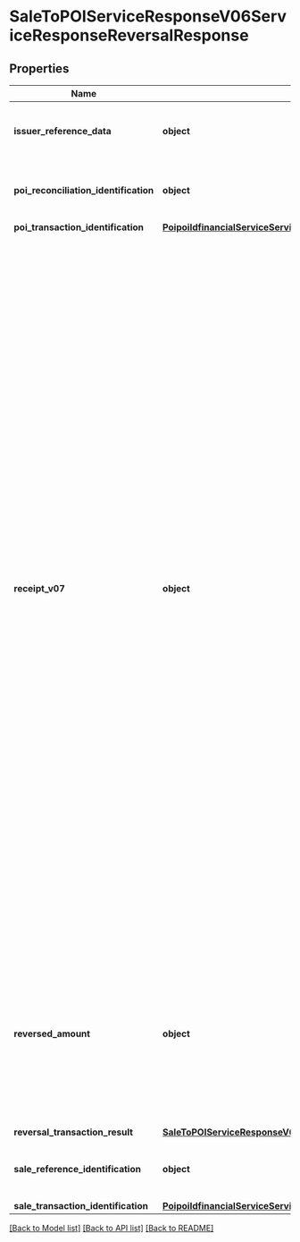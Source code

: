 # SaleToPOIServiceResponseV06ServiceResponseReversalResponse

## Properties
Name | Type | Description | Notes
------------ | ------------- | ------------- | -------------
**issuer_reference_data** | **object** | Specifies a character string with a maximum length of 140 characters.&lt;br/&gt; | [optional] 
**poi_reconciliation_identification** | **object** | Specifies a character string with a maximum length of 35 characters.&lt;br/&gt; | [optional] 
**poi_transaction_identification** | [**PoipoiIdfinancialServiceServiceRequestBalanceInquiryRequestSaleTransactionIdentification**](PoipoiIdfinancialServiceServiceRequestBalanceInquiryRequestSaleTransactionIdentification.md) |  | 
**receipt_v07** | **object** | Scope  The Receipt message is sent by the transaction administrator to a member of the system. It is sent to acknowledge the receipt of one or multiple messages sent previously.  The Receipt message is an application receipt acknowledgement and conveys information about the processing of the original message(s).  Usage  The Receipt message is used when the exchange of messages takes place in an asynchronous manner.  This may happen, for instance, when an action is requested from the transaction administrator (a deletion, modification or cancellation). The transaction administrator will first acknowledge the request (with a Receipt message) and then execute it.  The message can contain information based on the following elements: reference of the message(s) it acknowledges, the status code (optional) and further explanation:  - reference of the message it acknowledges  - potentially, a status code and an explanation. | [optional] 
**reversed_amount** | **object** | Number of monetary units specified in a currency where the unit of currency is implied by the context and compliant with ISO 4217. The decimal separator is a dot. Note: a zero amount is considered a positive amount.&lt;br/&gt; | [optional] 
**reversal_transaction_result** | [**SaleToPOIServiceResponseV06ServiceResponseReversalResponseReversalTransactionResult**](SaleToPOIServiceResponseV06ServiceResponseReversalResponseReversalTransactionResult.md) |  | 
**sale_reference_identification** | **object** | Specifies a character string with a maximum length of 35 characters.&lt;br/&gt; | [optional] 
**sale_transaction_identification** | [**PoipoiIdfinancialServiceServiceRequestBalanceInquiryRequestSaleTransactionIdentification**](PoipoiIdfinancialServiceServiceRequestBalanceInquiryRequestSaleTransactionIdentification.md) |  | 

[[Back to Model list]](../README.md#documentation-for-models) [[Back to API list]](../README.md#documentation-for-api-endpoints) [[Back to README]](../README.md)

